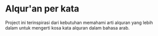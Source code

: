 # Alqur'an per kata

Project ini terinspirasi dari kebutuhan memahami arti alquran yang lebih dalam untuk mengerti kosa kata alquran dalam bahasa arab.